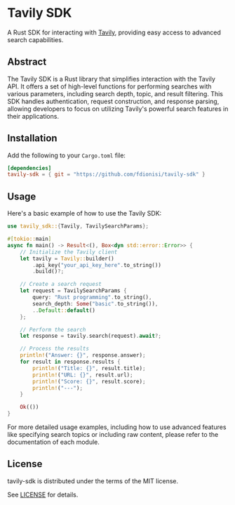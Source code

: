 # Tavily SDK

A Rust SDK for interacting with [Tavily](https://tavily.com), providing easy access to advanced search capabilities.

## Abstract

The Tavily SDK is a Rust library that simplifies interaction with the Tavily API. It offers a set of high-level functions for performing searches with various parameters, including search depth, topic, and result filtering. This SDK handles authentication, request construction, and response parsing, allowing developers to focus on utilizing Tavily's powerful search features in their applications.

## Installation

Add the following to your `Cargo.toml` file:

```toml
[dependencies]
tavily-sdk = { git = "https://github.com/fdionisi/tavily-sdk" }
```

## Usage

Here's a basic example of how to use the Tavily SDK:

```rust
use tavily_sdk::{Tavily, TavilySearchParams};

#[tokio::main]
async fn main() -> Result<(), Box<dyn std::error::Error>> {
    // Initialize the Tavily client
    let tavily = Tavily::builder()
        .api_key("your_api_key_here".to_string())
        .build()?;

    // Create a search request
    let request = TavilySearchParams {
        query: "Rust programming".to_string(),
        search_depth: Some("basic".to_string()),
        ..Default::default()
    };

    // Perform the search
    let response = tavily.search(request).await?;

    // Process the results
    println!("Answer: {}", response.answer);
    for result in response.results {
        println!("Title: {}", result.title);
        println!("URL: {}", result.url);
        println!("Score: {}", result.score);
        println!("---");
    }

    Ok(())
}
```

For more detailed usage examples, including how to use advanced features like specifying search topics or including raw content, please refer to the documentation of each module.

## License

tavily-sdk is distributed under the terms of the MIT license.

See [LICENSE](LICENSE) for details.
